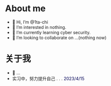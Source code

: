 # About me
- 👋 Hi, I’m @1ta-chi
- 👀 I’m interested in nothing.
- 🌱 I’m currently learning cyber security.
- 💞️ I’m looking to collaborate on ...(nothing now)
<!--- - 📫 How to reach me ... --->

<!---
1ta-chi/1ta-chi is a ✨ special ✨ repository because its `README.md` (this file) appears on your GitHub profile.
You can click the Preview link to take a look at your changes.
--->

# 关于我
- 👋 ...
- 实习中，努力提升自己 . . .  <font color="rgba(255, 255, 255, 0.5)">2023/4/15</font>
